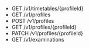 - GET /v1/timetables/{profileId}
- GET /v1/profiles
- POST /v1/profiles
- GET /v1/profiles/{profileId}
- PATCH /v1/profiles/{profileId}
- GET /v1/examinations
